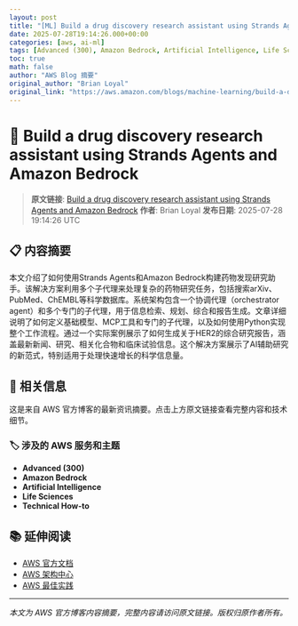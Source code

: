 ```yaml
---
layout: post
title: "[ML] Build a drug discovery research assistant using Strands Agents and Amazon Bedrock"
date: 2025-07-28T19:14:26.000+00:00
categories: [aws, ai-ml]
tags: [Advanced (300), Amazon Bedrock, Artificial Intelligence, Life Sciences, Technical How-to]
toc: true
math: false
author: "AWS Blog 摘要"
original_author: "Brian Loyal"
original_link: "https://aws.amazon.com/blogs/machine-learning/build-a-drug-discovery-research-assistant-using-strands-agents-and-amazon-bedrock/"
---
```


# 🤖 Build a drug discovery research assistant using Strands Agents and Amazon Bedrock

> **原文链接**: [Build a drug discovery research assistant using Strands Agents and Amazon Bedrock](https://aws.amazon.com/blogs/machine-learning/build-a-drug-discovery-research-assistant-using-strands-agents-and-amazon-bedrock/)
> **作者**: Brian Loyal
> **发布日期**: 2025-07-28 19:14:26 UTC

## 📋 内容摘要

本文介绍了如何使用Strands Agents和Amazon Bedrock构建药物发现研究助手。该解决方案利用多个子代理来处理复杂的药物研究任务，包括搜索arXiv、PubMed、ChEMBL等科学数据库。系统架构包含一个协调代理（orchestrator agent）和多个专门的子代理，用于信息检索、规划、综合和报告生成。文章详细说明了如何定义基础模型、MCP工具和专门的子代理，以及如何使用Python实现整个工作流程。通过一个实际案例展示了如何生成关于HER2的综合研究报告，涵盖最新新闻、研究、相关化合物和临床试验信息。这个解决方案展示了AI辅助研究的新范式，特别适用于处理快速增长的科学信息量。

## 🔗 相关信息

这是来自 AWS 官方博客的最新资讯摘要。点击上方原文链接查看完整内容和技术细节。

### 🏷️ 涉及的 AWS 服务和主题

- **Advanced (300)**
- **Amazon Bedrock**
- **Artificial Intelligence**
- **Life Sciences**
- **Technical How-to**

## 📚 延伸阅读

- [AWS 官方文档](https://docs.aws.amazon.com/)
- [AWS 架构中心](https://aws.amazon.com/architecture/)
- [AWS 最佳实践](https://aws.amazon.com/architecture/well-architected/)

---

*本文为 AWS 官方博客内容摘要，完整内容请访问原文链接。版权归原作者所有。*